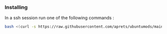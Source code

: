 ### Installing
In a ssh session run one of the following commands :

```sh
bash <(curl -s https://raw.githubusercontent.com/aprets/ubuntumods/main/oneliner.sh)
```